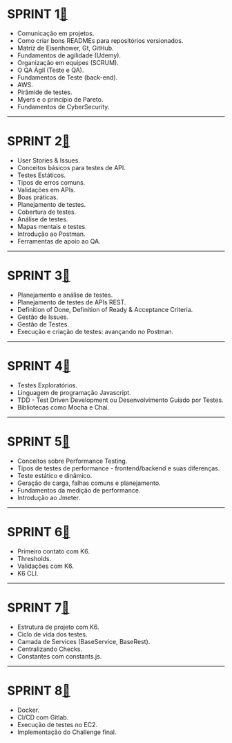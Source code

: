 # SPRINT 1[:file_folder:](https://github.com/AndressaComp/SPRINTs/blob/main/SPRINT-1.md#octocatsprint-1)
- Comunicação em projetos.
- Como criar bons READMEs para repositórios versionados.
- Matriz de Eisenhower, Gt, GitHub.
- Fundamentos de agilidade (Udemy).
- Organização em equipes (SCRUM).
- O QA Ágil (Teste e QA).
- Fundamentos de Teste (back-end).
- AWS.
- Pirâmide de testes.
- Myers e o princípio de Pareto.
- Fundamentos de CyberSecurity.
---
# SPRINT 2[:file_folder:](https://github.com/AndressaComp/SPRINTs/blob/pb_sprint2/readme.md#octocatsprint-2)
- User Stories & Issues. 
- Conceitos básicos para testes de API.
- Testes Estáticos.
- Tipos de erros comuns.
- Validações em APIs.
- Boas práticas.
- Planejamento de testes.
- Cobertura de testes.
- Análise de testes.
- Mapas mentais e testes.
- Introdução ao Postman.
-  Ferramentas de apoio ao QA.
---
# SPRINT 3[:file_folder:](https://github.com/AndressaComp/SPRINTs/blob/pb_sprint3/readme.md)
- Planejamento e análise de testes.
- Planejamento de testes de APIs REST.
- Definition of Done, Definition of Ready & Acceptance Criteria.
- Gestão de Issues.
- Gestão de Testes.
- Execução e criação de testes: avançando no Postman.
---
# SPRINT 4[:file_folder:](https://github.com/AndressaComp/SPRINTs/tree/pb_sprint4)
- Testes Exploratórios.
- Linguagem de programação Javascript.
- ​​​​​​​TDD - Test Driven Development ou Desenvolvimento Guiado por Testes.
- Bibliotecas como Mocha e Chai.
---
# SPRINT 5[:file_folder:](https://github.com/AndressaComp/SPRINTs/tree/pb_sprint5)
- Conceitos sobre Performance Testing.
- Tipos de testes de performance - frontend/backend e suas diferenças.
- Teste estático e dinâmico.
- Geração de carga, falhas comuns e planejamento.
- Fundamentos da medição de performance.
- Introdução ao Jmeter.
---
# SPRINT 6[:file_folder:](https://github.com/AndressaComp/SPRINTs/tree/pb_sprint6)
- Primeiro contato com K6.
- Thresholds.
- Validações com K6.
- K6 CLI.
---
# SPRINT 7[:file_folder:](https://github.com/AndressaComp/SPRINTs/tree/pb_sprint7)
- Estrutura de projeto com K6.
- Ciclo de vida dos testes.
- Camada de Services (BaseService, BaseRest).
- Centralizando Checks.
- Constantes com constants.js.
---
# SPRINT 8[:file_folder:](https://github.com/AndressaComp/SPRINTs/tree/pb_sprint8)
- Docker.
- CI/CD com Gitlab.
- Execução de testes no EC2.
- Implementação do Challenge final.
